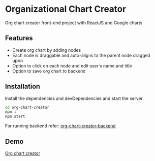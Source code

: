 # Organizational Chart Creator

Org chart creator front-end project with ReactJS and Google charts

## Features

- Create org chart by adding nodes
- Each node is draggable and auto-aligns to the parent node dragged upon 
- Option to click on each node and edit user's name and title
- Option to save org chart to backend

## Installation

Install the dependencies and devDependencies and start the server.

```sh
cd org-chart-creator
npm i
npm start
```

For running backend refer:
[org-chart-creator-backend](https://github.com/hrideshsukumar/org-chart-creator-backend)
## Demo
[Org chart creator](https://org-chart-creator.herokuapp.com/)


